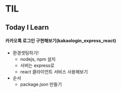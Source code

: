 # TIL
## Today I Learn

#### 카카오톡 로그인 구현해보기(kakaologin_express_react)
  * 환경셋팅하기!
    * nodejs, npm 설치
    * 서버는 express로
    * react 클라이언트 서비스 사용해보기
  * 순서
    * package.json 만들기
